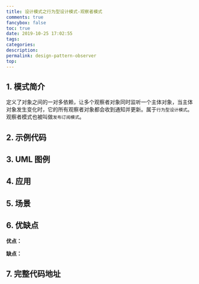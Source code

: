 ```yaml
---
title: 设计模式之行为型设计模式-观察者模式
comments: true
fancybox: false
toc: true
date: 2019-10-25 17:02:55
tags:
categories:
description:
permalink: design-pattern-observer
top:
---
```

## 1. 模式简介

定义了对象之间的一对多依赖，让多个观察者对象同时监听一个主体对象，当主体对象发生变化时，它的所有观察者对象都会收到通知并更新。属于`行为型设计模式`。观察者模式也被叫做`发布订阅模式`。

<!--more-->

## 2. 示例代码


## 3. UML 图例


## 4. 应用


## 5. 场景


## 6. 优缺点

**优点：**

**缺点：**

## 7. 完整代码地址
